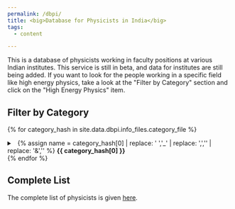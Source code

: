 ```yaml
---
permalink: /dbpi/
title: <big>Database for Physicists in India</big>
tags:
  - content

---
```


This is a database of physicists working in faculty positions at various Indian institutes. This service is still in beta, and data for institutes are still being added. If you want to look for the people working in a specific field like high energy physics, take a look at the "Filter by Category" section and click on the "High Energy Physics" item.

## Filter by Category

{% for category_hash in site.data.dbpi.info_files.category_file %}
<details>
<summary> 
&nbsp;
{% assign name = category_hash[0] | replace: ' ','_' | replace: ',','' | replace: '&','' %}
<b>{{ category_hash[0] }}</b>
</summary>
<br>
{% for file_hash in site.data.dbpi.category_data %}
{% if file_hash[0] == name %}
{% assign people = file_hash[1] %}
<table>
<tr><th align="center">Name</th>
<th align="center">Institute</th>
<th align="center">Designation</th>
<th align="center">Research Area</th>
<th align="center">Email Id</th></tr>
{% for person in people %}
	<tr>
	<td>{{ person.Name }}</td>
	<td><a target="_blank" style="text-decoration: none" href="{{ person.Homepage }}">{{ person.Institute }}</a></td>
	<td>{{ person.Designation }}</td>
	<td>{{ person.Interests | join: ", " }}</td>
	<td>{{ person.Email }}</td>
	</tr>
{% endfor %}
</table>
{% endif %}
{% endfor %}
</details>
{% endfor %}


## Complete List

The complete list of physicists is given [here](/dbpi-complete/).

